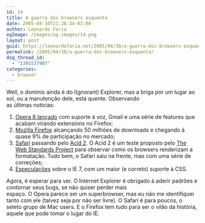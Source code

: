 ```yaml
---
id: 14
title: A guerra dos browsers esquenta
date: 2005-04-30T21:28:34-03:00
author: Leonardo Faria
ogImage: /images/og-images/14.png
layout: post
guid: https://leonardofaria.net/2005/04/30/a-guerra-dos-browsers-esquenta/
permalink: /2005/04/30/a-guerra-dos-browsers-esquenta/
dsq_thread_id:
  - "1391537907"
categories:
  - browser
---
```

Well, o domínio ainda é do I(gnorant) Explorer, mas a briga por um lugar ao sol, ou a manutenção dele, está quente. Observando  
as últimas notícias:  
1) [Opera 8 lançado](http://www.opera.com) com suporte à voz, Gmail e uma série de features que acabam virando extensions no Firefox;  
2) [Mozilla Firefox](http://www.mozilla.org) alcançando 50 milhões de downloads e chegando à quase 9% de participação no mercado;  
3) [Safari](http://weblogs.mozillazine.org/hyatt/archives/2005_04.html#008042) passando pelo [Acid 2](http://webstandards.org/act/acid2/). O Acid 2 é um teste proposto pelo [The Web Standards Project](http://webstandards.org) para observar como os browsers renderizam a formatação. Tudo bem, o Safari saiu na frente, mas com uma série de correções;  
4) [Especulações](http://blogs.msdn.com/ie/archive/2005/02/15/373104.aspx) sobre o IE 7, com um maior (e correto) suporte à CSS. 

Agora, é esperar para ver. O Internet Explorer é obrigado à aderir padrões e contornar seus bugs, se não quiser perder mais  
espaço. O Opera parece ser um superbrowser, mas eu não me identifiquei tanto com ele (talvez seja por não ser livre). O Safari é para poucos, o seleto grupo de Mac users. E o Firefox tem tudo para ser o vilão da história, aquele que pode tomar o lugar do IE.
